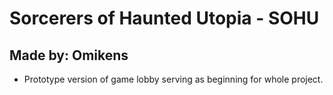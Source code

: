 # Sorcerers of Haunted Utopia - SOHU

## Made by: Omikens
- Prototype version of game lobby serving as beginning for whole project.